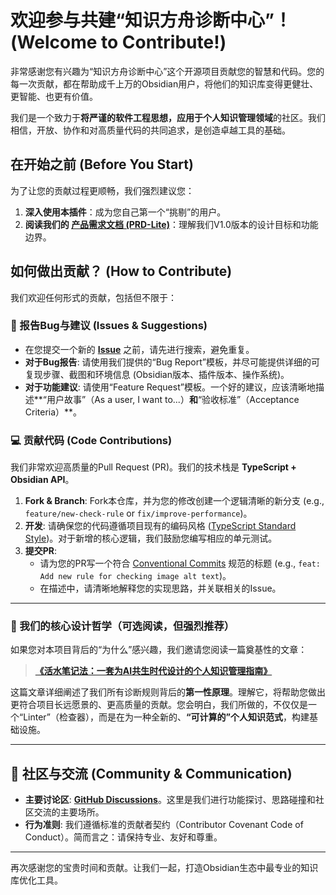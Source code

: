 # 欢迎参与共建“知识方舟诊断中心”！(Welcome to Contribute!)

非常感谢您有兴趣为“知识方舟诊断中心”这个开源项目贡献您的智慧和代码。您的每一次贡献，都在帮助成千上万的Obsidian用户，将他们的知识库变得更健壮、更智能、也更有价值。

我们是一个致力于**将严谨的软件工程思想，应用于个人知识管理领域**的社区。我们相信，开放、协作和对高质量代码的共同追求，是创造卓越工具的基础。

## 在开始之前 (Before You Start)

为了让您的贡献过程更顺畅，我们强烈建议您：

1.  **深入使用本插件**：成为您自己第一个“挑剔”的用户。
2.  **阅读我们的 [产品需求文档 (PRD-Lite)](产品需求文档%20(PRD-Lite).md)**：理解我们V1.0版本的设计目标和功能边界。

## 如何做出贡献？ (How to Contribute)

我们欢迎任何形式的贡献，包括但不限于：

### 📝 报告Bug与建议 (Issues & Suggestions)

-   在您提交一个新的 [**Issue**](https://github.com/fengfeng799/knowledge-ark-diagnostic-center/issues) 之前，请先进行搜索，避免重复。
-   **对于Bug报告**: 请使用我们提供的“Bug Report”模板，并尽可能提供详细的可复现步骤、截图和环境信息 (Obsidian版本、插件版本、操作系统)。
-   **对于功能建议**: 请使用“Feature Request”模板。一个好的建议，应该清晰地描述**“用户故事”（As a user, I want to...）**和**“验收标准”（Acceptance Criteria）**。

### 💻 贡献代码 (Code Contributions)

我们非常欢迎高质量的Pull Request (PR)。我们的技术栈是 **TypeScript + Obsidian API**。

1.  **Fork & Branch**: Fork本仓库，并为您的修改创建一个逻辑清晰的新分支 (e.g., `feature/new-check-rule` or `fix/improve-performance`)。
2.  **开发**: 请确保您的代码遵循项目现有的编码风格 ([TypeScript Standard Style](https://github.com/standard/ts-standard))。对于新增的核心逻辑，我们鼓励您编写相应的单元测试。
3.  **提交PR**:
    -   请为您的PR写一个符合 [Conventional Commits](https://www.conventionalcommits.org/) 规范的标题 (e.g., `feat: Add new rule for checking image alt text`)。
    -   在描述中，请清晰地解释您的实现思路，并关联相关的Issue。

---

### 🌟 我们的核心设计哲学（可选阅读，但强烈推荐）

如果您对本项目背后的“为什么”感兴趣，我们邀请您阅读一篇奠基性的文章：

> [**《活水笔记法：一套为AI共生时代设计的个人知识管理指南》**](《活水笔记法：一套为AI共生时代设计的个人知识库构建指南》.md)

这篇文章详细阐述了我们所有诊断规则背后的**第一性原理**。理解它，将帮助您做出更符合项目长远愿景的、更高质量的贡献。您会明白，我们所做的，不仅仅是一个“Linter”（检查器），而是在为一种全新的、**“可计算的”个人知识范式**，构建基础设施。

---

## 🤝 社区与交流 (Community & Communication)

-   **主要讨论区**: [**GitHub Discussions**](https://github.com/fengfeng799/knowledge-ark-diagnostic-center/discussions)。这里是我们进行功能探讨、思路碰撞和社区交流的主要场所。
-   **行为准则**: 我们遵循标准的贡献者契约（Contributor Covenant Code of Conduct）。简而言之：请保持专业、友好和尊重。

---

再次感谢您的宝贵时间和贡献。让我们一起，打造Obsidian生态中最专业的知识库优化工具。
